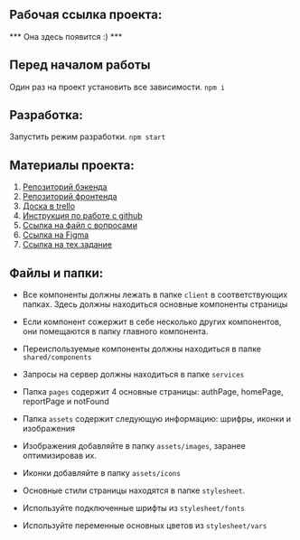 ## Рабочая ссылка проекта:
 *** Она здесь появится :) ***

## Перед началом работы
Один раз на проект установить все зависимости.
`npm i`


## Разработка:
Запустить режим разработки.
`npm start` 


## Материалы проекта:

1. [Репозиторий бэкенда](https://github.com/MariaTrofimovaa/Kapusta-smart-finance_back-end)
2. [Репозиторий фронтенда](https://github.com/MariaTrofimovaa/Kapusta-smart-finance_front-end)
3. [Доска в trello](https://trello.com/b/R72X8zTT/kaputa)
4. [Инструкция по работе с github](https://docs.google.com/document/d/1CtGl_H7rDYTQsDhrsP2yHZ2sGw_ve9j3r1Ph5m_VmNI/edit)
5. [Ссылка на файл с вопросами](https://docs.google.com/spreadsheets/d/1kg_0MNMUP-IGdMLby_jnW1Tn4eTNzXrATewl0VuCbe0/edit#gid=0)
6. [Ссылка на Figma](https://www.figma.com/file/IHc8T3LE4yfMVp6c2CL1aP/%D0%A3%D1%87%D0%B5%D1%82-%D1%84%D0%B8%D0%BD%D0%B0%D0%BD%D1%81%D0%BE%D0%B2?node-id=0%3A1)
7. [Ссылка на тех.задание](https://docs.google.com/spreadsheets/d/1VybP9jgmNKSg0PEmBUgU8qNXRrPddxZTC5vzFFCjvQE/edit#gid=0)
## Файлы и папки:

- Все компоненты должны лежать в папке `client` в соответствующих папках. Здесь должны находиться основные компоненты страницы

- Если компонент сожержит в себе несколько других компонентов, они помещаются в папку главного компонента.

- Переиспользуемые компоненты должны находиться в папке `shared/components`

- Запросы на сервер должны находиться в папке `services`

- Папка `pages` содержит 4 основные страницы: authPage, homePage, reportPage и notFound

- Папка `assets` содержит следующую информацию: шрифры, иконки и изображения

- Изображения добавляйте в папку `assets/images`, заранее оптимизировав их. 

- Иконки добавляйте в папку `assets/icons`

- Основные стили страницы находятся в папке `stylesheet`. 

- Используйте подключенные шрифты из `stylesheet/fonts`

- Используйте переменные основных цветов из `stylesheet/vars`
